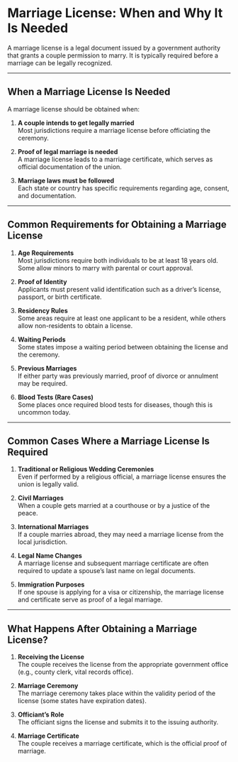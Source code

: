 # Marriage License: When and Why It Is Needed

A marriage license is a legal document issued by a government authority that grants a couple permission to marry. It is typically required before a marriage can be legally recognized.

---

## When a Marriage License Is Needed

A marriage license should be obtained when:

1. **A couple intends to get legally married**  
   Most jurisdictions require a marriage license before officiating the ceremony.

2. **Proof of legal marriage is needed**  
   A marriage license leads to a marriage certificate, which serves as official documentation of the union.

3. **Marriage laws must be followed**  
   Each state or country has specific requirements regarding age, consent, and documentation.

---

## Common Requirements for Obtaining a Marriage License

1. **Age Requirements**  
   Most jurisdictions require both individuals to be at least 18 years old. Some allow minors to marry with parental or court approval.

2. **Proof of Identity**  
   Applicants must present valid identification such as a driver’s license, passport, or birth certificate.

3. **Residency Rules**  
   Some areas require at least one applicant to be a resident, while others allow non-residents to obtain a license.

4. **Waiting Periods**  
   Some states impose a waiting period between obtaining the license and the ceremony.

5. **Previous Marriages**  
   If either party was previously married, proof of divorce or annulment may be required.

6. **Blood Tests (Rare Cases)**  
   Some places once required blood tests for diseases, though this is uncommon today.

---

## Common Cases Where a Marriage License Is Required

1. **Traditional or Religious Wedding Ceremonies**  
   Even if performed by a religious official, a marriage license ensures the union is legally valid.

2. **Civil Marriages**  
   When a couple gets married at a courthouse or by a justice of the peace.

3. **International Marriages**  
   If a couple marries abroad, they may need a marriage license from the local jurisdiction.

4. **Legal Name Changes**  
   A marriage license and subsequent marriage certificate are often required to update a spouse’s last name on legal documents.

5. **Immigration Purposes**  
   If one spouse is applying for a visa or citizenship, the marriage license and certificate serve as proof of a legal marriage.

---

## What Happens After Obtaining a Marriage License?

1. **Receiving the License**  
   The couple receives the license from the appropriate government office (e.g., county clerk, vital records office).

2. **Marriage Ceremony**  
   The marriage ceremony takes place within the validity period of the license (some states have expiration dates).

3. **Officiant’s Role**  
   The officiant signs the license and submits it to the issuing authority.

4. **Marriage Certificate**  
   The couple receives a marriage certificate, which is the official proof of marriage.